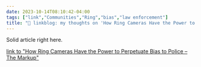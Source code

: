 ```yaml
---
date: 2023-10-14T08:10:42-04:00
tags: ["link","Communities","Ring","bias","law enforcement"]
title: "🔗 linkblog: my thoughts on 'How Ring Cameras Have the Power to Perpetuate Bias to Police – The Markup'"
---
```

Solid article right here.

[link to "How Ring Cameras Have the Power to Perpetuate Bias to Police – The Markup"](https://themarkup.org/hello-world/2023/10/14/how-ring-cameras-have-the-power-to-perpetuate-bias-to-police)